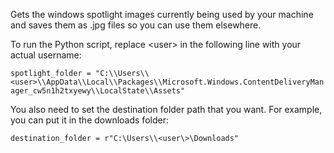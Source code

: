 Gets the windows spotlight images currently being used by your machine and saves them as .jpg files so you can use them elsewhere.

To run the Python script, replace \<user\> in the following line with your actual username:

`spotlight_folder = "C:\\Users\\<user>\\AppData\\Local\\Packages\\Microsoft.Windows.ContentDeliveryManager_cw5n1h2txyewy\\LocalState\\Assets"`

You also need to set the destination folder path that you want. For example, you can put it in the downloads folder:

`destination_folder = r"C:\Users\\<user\>\Downloads"`
